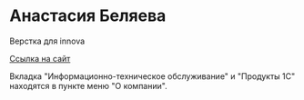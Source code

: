 
# Анастасия Беляева
Верстка для innova

[Ссылка на сайт](https://9karamba.github.io/innova/1page/ " ")

Вкладка "Информационно-техническое обслуживание" и "Продукты 1С" находятся в пункте меню "О компании".

